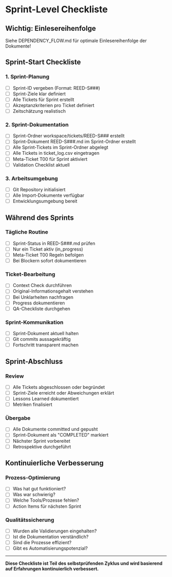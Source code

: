 # Sprint-Level Checkliste

## Wichtig: Einlesereihenfolge
Siehe DEPENDENCY_FLOW.md für optimale Einlesereihenfolge der Dokumente!

## Sprint-Start Checkliste

### 1. Sprint-Planung
- [ ] Sprint-ID vergeben (Format: REED-S###)
- [ ] Sprint-Ziele klar definiert
- [ ] Alle Tickets für Sprint erstellt
- [ ] Akzeptanzkriterien pro Ticket definiert
- [ ] Zeitschätzung realistisch

### 2. Sprint-Dokumentation
- [ ] Sprint-Ordner workspace/tickets/REED-S### erstellt
- [ ] Sprint-Dokument REED-S###.md im Sprint-Ordner erstellt
- [ ] Alle Sprint-Tickets im Sprint-Ordner abgelegt
- [ ] Alle Tickets in ticket_log.csv eingetragen
- [ ] Meta-Ticket T00 für Sprint aktiviert
- [ ] Validation Checklist aktuell

### 3. Arbeitsumgebung
- [ ] Git Repository initialisiert
- [ ] Alle Import-Dokumente verfügbar
- [ ] Entwicklungsumgebung bereit

## Während des Sprints

### Tägliche Routine
- [ ] Sprint-Status in REED-S###.md prüfen
- [ ] Nur ein Ticket aktiv (in_progress)
- [ ] Meta-Ticket T00 Regeln befolgen
- [ ] Bei Blockern sofort dokumentieren

### Ticket-Bearbeitung
- [ ] Context Check durchführen
- [ ] Original-Informationsgehalt verstehen
- [ ] Bei Unklarheiten nachfragen
- [ ] Progress dokumentieren
- [ ] QA-Checkliste durchgehen

### Sprint-Kommunikation
- [ ] Sprint-Dokument aktuell halten
- [ ] Git commits aussagekräftig
- [ ] Fortschritt transparent machen

## Sprint-Abschluss

### Review
- [ ] Alle Tickets abgeschlossen oder begründet
- [ ] Sprint-Ziele erreicht oder Abweichungen erklärt
- [ ] Lessons Learned dokumentiert
- [ ] Metriken finalisiert

### Übergabe
- [ ] Alle Dokumente committed und gepusht
- [ ] Sprint-Dokument als "COMPLETED" markiert
- [ ] Nächster Sprint vorbereitet
- [ ] Retrospektive durchgeführt

## Kontinuierliche Verbesserung

### Prozess-Optimierung
- [ ] Was hat gut funktioniert?
- [ ] Was war schwierig?
- [ ] Welche Tools/Prozesse fehlen?
- [ ] Action Items für nächsten Sprint

### Qualitätssicherung
- [ ] Wurden alle Validierungen eingehalten?
- [ ] Ist die Dokumentation verständlich?
- [ ] Sind die Prozesse effizient?
- [ ] Gibt es Automatisierungspotenzial?

---

**Diese Checkliste ist Teil des selbstprüfenden Zyklus und wird basierend auf Erfahrungen kontinuierlich verbessert.**